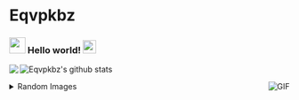 # Eqvpkbz

### <img src="https://github.com/TheDudeThatCode/TheDudeThatCode/blob/master/Assets/Hi.gif" width="29px"> Hello world!&nbsp;<img src="https://github.com/TheDudeThatCode/TheDudeThatCode/blob/master/Assets/Earth.gif" width="24px">

![Eqvpkbz's github stats](https://github-readme-stats.vercel.app/api?username=eqvpkbz&show_icons=true&hide_border=true)
<a href="https://github.com/eqvpkbz/model-in-OI">
  <img align="left" src="https://github-readme-stats.vercel.app/api/pin/?username=eqvpkbz&repo=model-in-OI" />
</a>

  <img align="right" alt="GIF" src="https://media.giphy.com/media/836HiJc7pgzy8iNXCn/giphy.gif" />

 <details>
<summary> Random Images </summary>

<div align="center">
    <img src="https://bingimages.herokuapp.com/unsplash1" width="800" height="400">
</div>

</details>
